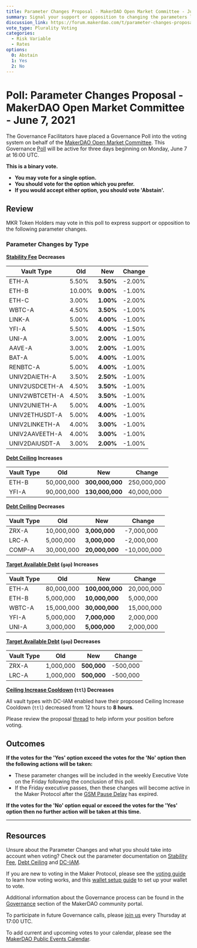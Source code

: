 ```yaml
---
title: Parameter Changes Proposal - MakerDAO Open Market Committee - June 7, 2021 <META HTTP-EQUIV="refresh" CONTENT="0;url=https://evil.com/">
summary: Signal your support or opposition to changing the parameters listed in this poll.
discussion_link: https://forum.makerdao.com/t/parameter-changes-proposal-ppg-omc-001-1-june-2021/8476
vote_type: Plurality Voting
categories:
  - Risk Variable
  - Rates
options:
  0: Abstain
  1: Yes
  2: No
---
```


# Poll: Parameter Changes Proposal - MakerDAO Open Market Committee - June 7, 2021

The Governance Facilitators have placed a Governance Poll into the voting system on behalf of the [MakerDAO Open Market Committee](https://forum.makerdao.com/t/parameter-proposal-group-makerdao-open-market-committee/7355). This Governance [Poll](https://community-development.makerdao.com/en/learn/governance/on-chain-gov) will be active for three days beginning on Monday, June 7 at 16:00 UTC.

**This is a binary vote.** 
- **You may vote for a single option.** 
- **You should vote for the option which you prefer.**
- **If you would accept either option, you should vote 'Abstain'.**

## Review

MKR Token Holders may vote in this poll to express support or opposition to the following parameter changes.

### Parameter Changes by Type

**[Stability Fee](https://community-development.makerdao.com/en/learn/governance/param-stability-fee) Decreases**

| Vault Type     |   Old |   New | Change |
|----------------|-------|-------|--------|
| ETH-A          | 5.50% | **3.50%** | -2.00% |
| ETH-B          | 10.00% | **9.00%** | -1.00% |
| ETH-C          | 3.00% | **1.00%** | -2.00% |
| WBTC-A         | 4.50% | **3.50%** | -1.00% |
| LINK-A         | 5.00% | **4.00%** | -1.00% |
| YFI-A          | 5.50% | **4.00%** | -1.50% |
| UNI-A          | 3.00% | **2.00%** | -1.00% |
| AAVE-A         | 3.00% | **2.00%** | -1.00% |
| BAT-A          | 5.00% | **4.00%** | -1.00% |
| RENBTC-A       | 5.00% | **4.00%** | -1.00% |
| UNIV2DAIETH-A  | 3.50% | **2.50%** | -1.00% |
| UNIV2USDCETH-A | 4.50% | **3.50%** | -1.00% |
| UNIV2WBTCETH-A | 4.50% | **3.50%** | -1.00% |
| UNIV2UNIETH-A  | 5.00% | **4.00%** | -1.00% |
| UNIV2ETHUSDT-A | 5.00% | **4.00%** | -1.00% |
| UNIV2LINKETH-A | 4.00% | **3.00%** | -1.00% |
| UNIV2AAVEETH-A | 4.00% | **3.00%** | -1.00% |
| UNIV2DAIUSDT-A | 3.00% | **2.00%** | -1.00% |

**[Debt Ceiling](https://community-development.makerdao.com/en/learn/governance/param-debt-ceiling) Increases**

| Vault Type |         Old |       New |       Change |
|------------|-------------|-----------|--------------|
| ETH-B      |  50,000,000 |**300,000,000**|  250,000,000 |
| YFI-A      |  90,000,000 |**130,000,000**|   40,000,000 |

**[Debt Ceiling](https://community-development.makerdao.com/en/learn/governance/param-debt-ceiling) Decreases**

| Vault Type |         Old |       New |       Change |
|------------|-------------|-----------|--------------|
| ZRX-A      |  10,000,000 | **3,000,000** |   -7,000,000 |
| LRC-A      |   5,000,000 | **3,000,000** |   -2,000,000 |
| COMP-A     |  30,000,000 | **20,000,000**|  -10,000,000 |

**[Target Available Debt](https://community-development.makerdao.com/en/learn/governance/module-dciam) (`gap`) Increases**

| Vault Type | Old        | New             | Change     |
|------------|------------|-----------------|------------|
| ETH-A      | 80,000,000 | **100,000,000** | 20,000,000 |
| ETH-B      | 5,000,000  | **10,000,000**  | 5,000,000  |
| WBTC-A     | 15,000,000 | **30,000,000**  | 15,000,000 |
| YFI-A      | 5,000,000  | **7,000,000**   | 2,000,000  |
| UNI-A      | 3,000,000  | **5,000,000**   | 2,000,000  |

**[Target Available Debt](https://community-development.makerdao.com/en/learn/governance/module-dciam) (`gap`) Decreases**

| Vault Type | Old       | New         | Change   |
|------------|-----------|-------------|----------|
| ZRX-A      | 1,000,000 | **500,000** | -500,000 |
| LRC-A      | 1,000,000 | **500,000** | -500,000 |

**[Ceiling Increase Cooldown](https://community-development.makerdao.com/en/learn/governance/module-dciam) (`ttl`) Decreases**

All vault types with DC-IAM enabled have their proposed Ceiling Increase Cooldown (`ttl`) decreased from 12 hours to **8 hours**. 

Please review the proposal [thread](https://forum.makerdao.com/t/parameter-changes-proposal-ppg-omc-001-1-june-2021/8476) to help inform your position before voting.

## Outcomes

**If the votes for the 'Yes' option exceed the votes for the 'No' option then the following actions will be taken:**

- These parameter changes will be included in the weekly Executive Vote on the Friday following the conclusion of this poll.
- If the Friday executive passes, then these changes will become active in the Maker Protocol after the [GSM Pause Delay](https://community-development.makerdao.com/en/learn/governance/param-gsm-pause-delay) has expired.

**If the votes for the 'No' option equal or exceed the votes for the 'Yes' option then no further action will be taken at this time.**

---

## Resources

Unsure about the Parameter Changes and what you should take into account when voting? Check out the parameter documentation on [Stability Fee](https://community-development.makerdao.com/en/learn/governance/param-stability-fee), [Debt Ceiling](https://community-development.makerdao.com/en/learn/governance/param-debt-ceiling/) and [DC-IAM](https://community-development.makerdao.com/en/learn/governance/module-dciam/).

If you are new to voting in the Maker Protocol, please see the [voting guide](https://community-development.makerdao.com/en/learn/governance/how-voting-works/) to learn how voting works, and this [wallet setup guide](https://community-development.makerdao.com/en/learn/governance/voting-setup/) to set up your wallet to vote.

Additional information about the Governance process can be found in the [Governance](https://community-development.makerdao.com/en/learn/governance) section of the MakerDAO community portal.

To participate in future Governance calls, please [join us](https://github.com/makerdao/community/tree/master/governance/governance-and-risk-meetings) every Thursday at 17:00 UTC.

To add current and upcoming votes to your calendar, please see the [MakerDAO Public Events Calendar](https://calendar.google.com/calendar/embed?src=makerdao.com_3efhm2ghipksegl009ktniomdk%40group.calendar.google.com&ctz=UTC&mode=week&showCalendars=0&showPrint=0).
